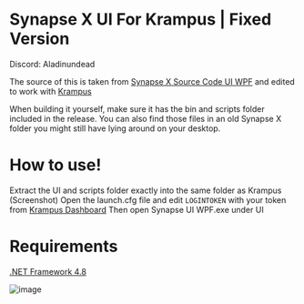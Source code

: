 # Synapse X UI For Krampus | Fixed Version
Discord: Aladinundead

The source of this is taken from [Synapse X Source Code UI WPF](https://github.com/Acrillis/SynapseX/tree/master/Synapse%20UI%20WPF) and edited to work with [Krampus](https://krampus.gg/)

When building it yourself, make sure it has the bin and scripts folder included in the release. You can also find those files in an old Synapse X folder you might still have lying around on your desktop.

# How to use!
Extract the UI and scripts folder exactly into the same folder as Krampus (Screenshot)
Open the launch.cfg file and edit ```LOGINTOKEN``` with your token from [Krampus Dashboard](https://loader.live/dashboard)
Then open Synapse UI WPF.exe under UI

# Requirements
[.NET Framework 4.8](https://dotnet.microsoft.com/en-us/download/dotnet-framework/thank-you/net48-web-installer)

![image](https://i.imgur.com/NdSCEkL.png)
